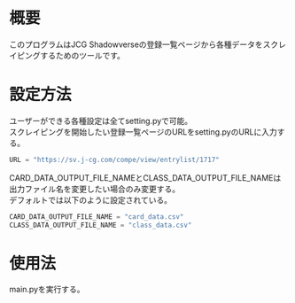 # 概要
このプログラムはJCG Shadowverseの登録一覧ページから各種データをスクレイピングするためのツールです。

# 設定方法
ユーザーができる各種設定は全てsetting.pyで可能。<br>
スクレイピングを開始したい登録一覧ページのURLをsetting.pyのURLに入力する。
```python
URL = "https://sv.j-cg.com/compe/view/entrylist/1717"
```
CARD_DATA_OUTPUT_FILE_NAMEとCLASS_DATA_OUTPUT_FILE_NAMEは出力ファイル名を変更したい場合のみ変更する。<br>
デフォルトでは以下のように設定されている。
```python
CARD_DATA_OUTPUT_FILE_NAME = "card_data.csv"
CLASS_DATA_OUTPUT_FILE_NAME = "class_data.csv"
```

# 使用法
main.pyを実行する。

